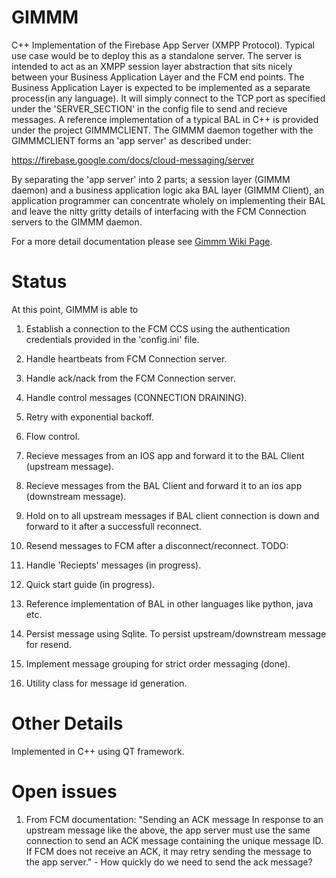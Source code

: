 # GIMMM

C++ Implementation of the Firebase App Server (XMPP Protocol). Typical use case would be to deploy this as a standalone server. The server is intended to act as an XMPP session layer abstraction that sits nicely between your Business Application Layer and the FCM end points. The Business Application Layer is expected to be implemented as a separate process(in any language). It will simply connect to the TCP port as specified under the 'SERVER_SECTION' in the config file to send and recieve messages. A reference implementation of a typical BAL in C++ is provided under the project GIMMMCLIENT. The GIMMM daemon together with the GIMMMCLIENT forms an 'app server' as described under:

https://firebase.google.com/docs/cloud-messaging/server

By separating the 'app server' into 2 parts; a session layer (GIMMM daemon) and a business application logic aka BAL layer (GIMMM Client), an application programmer can concentrate wholely on implementing their BAL and leave the nitty gritty details of interfacing with the FCM Connection servers to the GIMMM daemon.

For a more detail documentation please see [Gimmm Wiki Page](https://github.com/rajeshkhumanthem/GIMMM/wiki).

# Status
At this point, GIMMM is able to 

1) Establish a connection to the FCM CCS using the authentication credentials provided in the 'config.ini' file. 
2) Handle heartbeats from FCM Connection server.
3) Handle ack/nack from the FCM Connection server.
4) Handle control messages (CONNECTION DRAINING).
5) Retry with exponential backoff. 
6) Flow control.
7) Recieve messages from an IOS app and forward it to the BAL Client (upstream message). 
8) Recieve messages from the BAL Client and forward it to an ios app (downstream message).  
9) Hold on to all upstream messages if BAL client connection is down and forward to it after a successfull reconnect.
10) Resend messages to FCM after a disconnect/reconnect.
TODO:

2) Handle 'Reciepts' messages (in progress).
3) Quick start guide (in progress). 
4) Reference implementation of BAL in other languages like python, java etc.
5) Persist message using Sqlite. To persist upstream/downstream message for resend.
6) Implement message grouping for strict order messaging (done).
7) Utility class for message id generation.

# Other Details
Implemented in C++ using QT framework.

# Open issues
1. From FCM documentation: "Sending an ACK message
In response to an upstream message like the above, the app server must use the same connection to send
an ACK message containing the unique message ID. If FCM does not receive an ACK,
it may retry sending the message to the app server." - How quickly do we need to send the ack message?



